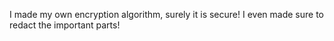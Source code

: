 I made my own encryption algorithm, surely it is secure! I even made sure to redact the important parts!
